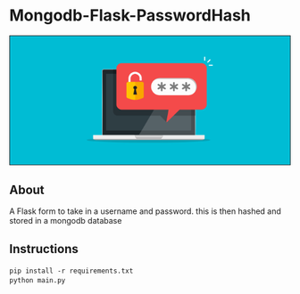 # Mongodb-Flask-PasswordHash
![image](https://github.com/danlove99/Mongodb-Flask-PasswordHash/blob/master/image.png)
## About
A Flask form to take in a username and password. this is then hashed and stored in a mongodb database
## Instructions 
`pip install -r requirements.txt` <br/>
`python main.py`<br/>
